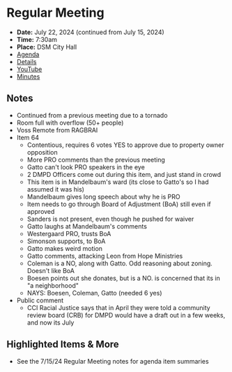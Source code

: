 # Regular Meeting

- **Date:** July 22, 2024 (continued from July 15, 2024)
- **Time:** 7:30am
- **Place:** DSM City Hall
- [Agenda](https://councildocs.dsm.city/agendas/ag20240722.pdf)
- [Details](https://www.dsm.city/citycouncil_detail_T60_R2895.php)
- [YouTube](https://youtube.com/live/UDwpcFhYyrM)
- [Minutes](https://councildocs.dsm.city/minutes/as20240722.pdf)

## Notes

- Continued from a previous meeting due to a tornado
- Room full with overflow (50+ people)
- Voss Remote from RAGBRAI
- Item 64
    - Contentious, requires 6 votes YES to approve due to property owner opposition
    - More PRO comments than the previous meeting
    - Gatto can't look PRO speakers in the eye
    - 2 DMPD Officers come out during this item, and just stand in crowd
    - This item is in Mandelbaum's ward (its close to Gatto's so I had assumed it was his)
    - Mandelbaum gives long speech about why he is PRO
    - Item needs to go through Board of Adjustment (BoA) still even if approved
    - Sanders is not present, even though he pushed for waiver
    - Gatto laughs at Mandelbaum's comments
    - Westergaard PRO, trusts BoA
    - Simonson supports, to BoA
    - Gatto makes weird motion
    - Gatto comments, attacking Leon from Hope Ministries
    - Coleman is a NO, along with Gatto. Odd reasoning about zoning. Doesn't like BoA
    - Boesen points out she donates, but is a NO. is concerned that its in "a neighborhood"
    - NAYS: Boesen, Coleman, Gatto (needed 6 yes)
- Public comment
    - CCI Racial Justice says that in April they were told a community review board (CRB) for DMPD would have a draft out in a few weeks, and now its July

## Highlighted Items & More

- See the 7/15/24 Regular Meeting notes for agenda item summaries
